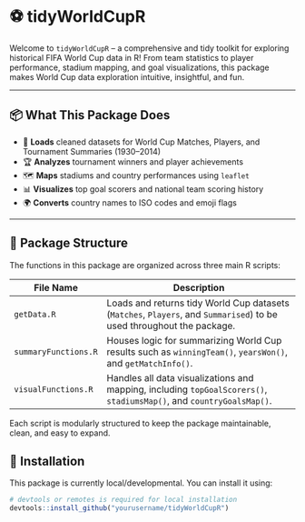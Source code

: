 # ⚽ tidyWorldCupR

Welcome to `tidyWorldCupR` – a comprehensive and tidy toolkit for exploring historical FIFA World Cup data in R! From team statistics to player performance, stadium mapping, and goal visualizations, this package makes World Cup data exploration intuitive, insightful, and fun.

---

## 📦 What This Package Does

- 📁 **Loads** cleaned datasets for World Cup Matches, Players, and Tournament Summaries (1930–2014)
- 🏆 **Analyzes** tournament winners and player achievements
- 🗺️ **Maps** stadiums and country performances using `leaflet`
- 📊 **Visualizes** top goal scorers and national team scoring history
- 🌍 **Converts** country names to ISO codes and emoji flags

---

## 📂 Package Structure

The functions in this package are organized across three main R scripts:

| File Name            | Description |
|----------------------|-------------|
| `getData.R`          | Loads and returns tidy World Cup datasets (`Matches`, `Players`, and `Summarised`) to be used throughout the package. |
| `summaryFunctions.R` | Houses logic for summarizing World Cup results such as `winningTeam()`, `yearsWon()`, and `getMatchInfo()`. |
| `visualFunctions.R`  | Handles all data visualizations and mapping, including `topGoalScorers()`, `stadiumsMap()`, and `countryGoalsMap()`. |

Each script is modularly structured to keep the package maintainable, clean, and easy to expand.


## 🔧 Installation

This package is currently local/developmental. You can install it using:

```r
# devtools or remotes is required for local installation
devtools::install_github("yourusername/tidyWorldCupR")
